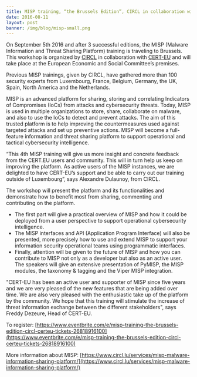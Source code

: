 ```yaml
---
title: MISP training, “the Brussels Edition”, CIRCL in collaboration with CERT.EU - September 5th 2016
date: 2016-08-11
layout: post
banner: /img/blog/misp-small.png
---
```


On September 5th 2016 and after 3 successful editions, the MISP (Malware Information and Threat Sharing Platform) training is traveling to Brussels. This workshop is organized by [CIRCL](https://www.circl.lu/) in collaboration with [CERT-EU](https://cert.europa.eu) and will take place at the European Economic and Social Committee’s premises.

Previous MISP trainings, given by CIRCL, have gathered more than 100 security experts from Luxembourg, France, Belgium, Germany, the UK, Spain, North America and the Netherlands.

MISP is an advanced platform for sharing, storing and correlating Indicators of Compromises (IoCs) from attacks and cybersecurity threats. Today, MISP is used in multiple organizations to store, share, collaborate on malware, and also to use the IoCs to detect and prevent attacks. The aim of this trusted platform is to help improving the countermeasures used against targeted attacks and set up preventive actions. MISP will become a full-feature information and threat sharing platform to support operational and tactical cybersecurity intelligence.

“This 4th MISP training will give us more insight and concrete feedback from the CERT.EU users and community. This will in turn help us keep on improving the platform. As active users of the MISP instances, we are delighted to have CERT-EU’s support and be able to carry out our training outside of Luxembourg”, says Alexandre Dulaunoy, from CIRCL.

The workshop will present the platform and its functionalities and demonstrate how to benefit most from sharing, commenting and contributing on the platform.

- The first part will give a practical overview of MISP and how it could be deployed from a user perspective to support operational cybersecurity intelligence.
- The MISP interfaces and API (Application Program Interface) will also be presented, more precisely how to use and extend MISP to support your information security operational teams using programmatic interfaces. 
- Finally, attention will be given to the future of MISP and how you can contribute to MISP not only as a developer but also as an active user. The speakers will give an extensive presentation of PyMISP, the MISP modules, the taxonomy & tagging and the Viper MISP integration.

"CERT-EU has been an active user and supporter of MISP since five years and we are very pleased of the new features that are being added over time. We are also very pleased with the enthusiastic take up of the platform by the community. We hope that this training will stimulate the increase of threat information exchange between the different stakeholders", says Freddy Dezeure, Head of CERT-EU.


To register: [https://www.eventbrite.com/e/misp-training-the-brussels-edition-circl-certeu-tickets-26818916100](https://www.eventbrite.com/e/misp-training-the-brussels-edition-circl-certeu-tickets-26818916100)

More information about MISP: [https://www.circl.lu/services/misp-malware-information-sharing-platform/](https://www.circl.lu/services/misp-malware-information-sharing-platform/)

